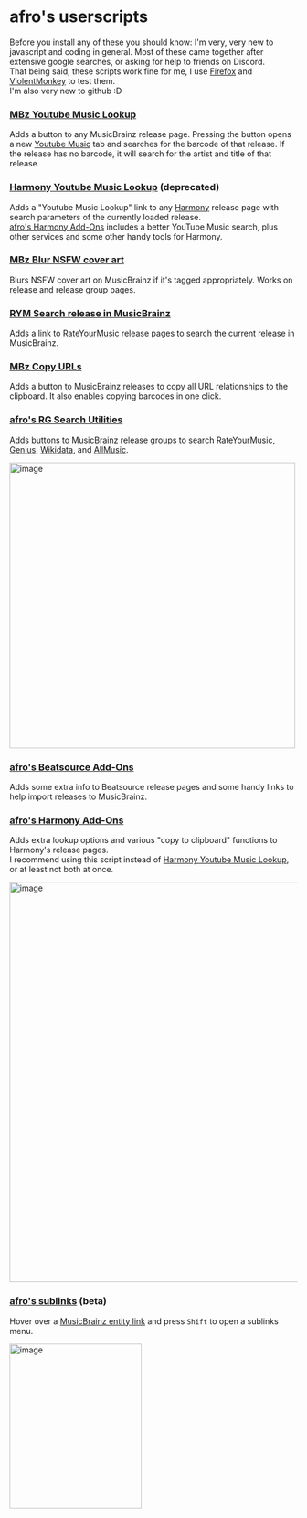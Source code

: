 # afro's userscripts

Before you install any of these you should know: I'm very, very new to javascript and coding in general. Most of these came together after extensive google searches, or asking for help to friends on Discord.  
That being said, these scripts work fine for me, I use [Firefox](https://www.mozilla.org/en-US/firefox/new/) and [ViolentMonkey](https://violentmonkey.github.io/) to test them.  
I'm also very new to github :D  

### [MBz Youtube Music Lookup](https://github.com/afrocatmusic/userscripts/blob/main/MBz-YouTube-Music-Lookup.user.js)  
Adds a button to any MusicBrainz release page. Pressing the button opens a new [Youtube Music](https://music.youtube.com/) tab and searches for the barcode of that release.
If the release has no barcode, it will search for the artist and title of that release.

### [Harmony Youtube Music Lookup](https://github.com/afrocatmusic/userscripts/blob/main/Harmony-YouTube-Music-Lookup.user.js) (deprecated)  
Adds a "Youtube Music Lookup" link to any [Harmony](https://harmony.pulsewidth.org.uk/) release page with search parameters of the currently loaded release.  
[afro's Harmony Add-Ons](https://github.com/afrocatmusic/userscripts/blob/main/afros-Harmony-Add-Ons.user.js) includes a better YouTube Music search, plus other services and some other handy tools for Harmony.

### [MBz Blur NSFW cover art](https://github.com/afrocatmusic/userscripts/blob/main/MBz-Blur-NSFW-cover-art.user.js)  
Blurs NSFW cover art on MusicBrainz if it's tagged appropriately. Works on release and release group pages.

### [RYM Search release in MusicBrainz](https://github.com/afrocatmusic/userscripts/blob/main/RYM-Search-release-in-MusicBrainz.user.js)
Adds a link to [RateYourMusic](https://rateyourmusic.com/) release pages to search the current release in MusicBrainz.

### [MBz Copy URLs](https://github.com/afrocatmusic/userscripts/blob/main/MBz-Copy-URLs.user.js)
Adds a button to MusicBrainz releases to copy all URL relationships to the clipboard. It also enables copying barcodes in one click.

### [afro's RG Search Utilities](https://github.com/afrocatmusic/userscripts/blob/main/afros-RG-Search-Utilities.user.js)
Adds buttons to MusicBrainz release groups to search [RateYourMusic](https://rateyourmusic.com/), [Genius](https://genius.com/), [Wikidata](https://www.wikidata.org/), and [AllMusic](https://www.allmusic.com/).  
  
<img width="500" alt="image" src="https://github.com/user-attachments/assets/3b1b91f3-d304-4a33-a451-c3ef365a24d9" />  

### [afro's Beatsource Add-Ons](https://github.com/afrocatmusic/userscripts/blob/main/afros-Beatsource-Add-Ons.user.js)
Adds some extra info to Beatsource release pages and some handy links to help import releases to MusicBrainz.

### [afro's Harmony Add-Ons](https://github.com/afrocatmusic/userscripts/blob/main/afros-Harmony-Add-Ons.user.js)
Adds extra lookup options and various "copy to clipboard" functions to Harmony's release pages.  
I recommend using this script instead of [Harmony Youtube Music Lookup](https://github.com/afrocatmusic/userscripts/blob/main/Harmony-YouTube-Music-Lookup.user.js), or at least not both at once.  
  
<img width="700" alt="image" src="https://github.com/user-attachments/assets/cb8960ee-07e9-4458-8e87-19810cde606e" />

### [afro's sublinks](https://github.com/afrocatmusic/userscripts/blob/main/afros-sublinks.user.js) (beta)  
Hover over a [MusicBrainz entity link](https://musicbrainz.org/doc/MusicBrainz_Entity) and press `Shift` to open a sublinks menu.  
  
<img width="231" height="288" alt="image" src="https://github.com/user-attachments/assets/b2d92e31-06b2-41de-a08b-98fa8d642675" />
